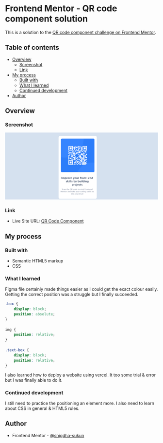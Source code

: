 # Frontend Mentor - QR code component solution

This is a solution to the [QR code component challenge on Frontend Mentor](https://www.frontendmentor.io/challenges/qr-code-component-iux_sIO_H).

## Table of contents

- [Overview](#overview)
  - [Screenshot](#screenshot)
  - [Link](#link)
- [My process](#my-process)
  - [Built with](#built-with)
  - [What I learned](#what-i-learned)
  - [Continued development](#continued-development)
- [Author](#author)

## Overview

### Screenshot

![](./screenshot.png)

### Link

- Live Site URL: [QR Code Component](https://qr-code-component-one-sable.vercel.app/)

## My process

### Built with

- Semantic HTML5 markup
- CSS

### What I learned

Figma file certainly made things easier as I could get the exact colour easily. Getting the correct position was a struggle but I finally succeeded.

```css
.box {
    display: block;
    position: absolute;
}

img {
    position: relative;
}

.text-box {
    display: block;
    position: relative;
}
```

I also learned how to deploy a website using vercel. It too some trial & error but I was finally able to do it.

### Continued development

I still need to practice the positioning an element more. I also need to learn about CSS in general & HTML5 rules.

## Author

- Frontend Mentor - [@snigdha-sukun](https://www.frontendmentor.io/profile/snigdha-sukun)
